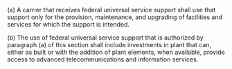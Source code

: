 (a) A carrier that receives federal universal service support shall use that support only for the provision, maintenance, and upgrading of facilities and services for which the support is intended.

(b) The use of federal universal service support that is authorized by paragraph (a) of this section shall include investments in plant that can, either as built or with the addition of plant elements, when available, provide access to advanced telecommunications and information services.

